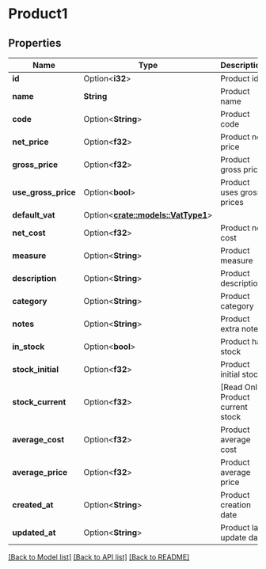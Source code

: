 # Product1

## Properties

Name | Type | Description | Notes
------------ | ------------- | ------------- | -------------
**id** | Option<**i32**> | Product id | [optional]
**name** | **String** | Product name | 
**code** | Option<**String**> | Product code | [optional]
**net_price** | Option<**f32**> | Product net price | [optional]
**gross_price** | Option<**f32**> | Product gross price | [optional]
**use_gross_price** | Option<**bool**> | Product uses gross prices | [optional]
**default_vat** | Option<[**crate::models::VatType1**](VatType_1.md)> |  | [optional]
**net_cost** | Option<**f32**> | Product net cost | [optional]
**measure** | Option<**String**> | Product measure | [optional]
**description** | Option<**String**> | Product description | [optional]
**category** | Option<**String**> | Product category | [optional]
**notes** | Option<**String**> | Product extra notes | [optional]
**in_stock** | Option<**bool**> | Product has stock | [optional]
**stock_initial** | Option<**f32**> | Product initial stock | [optional]
**stock_current** | Option<**f32**> | [Read Only] Product current stock | [optional][readonly]
**average_cost** | Option<**f32**> | Product average cost | [optional]
**average_price** | Option<**f32**> | Product average price | [optional]
**created_at** | Option<**String**> | Product creation date | [optional]
**updated_at** | Option<**String**> | Product last update date | [optional]

[[Back to Model list]](../README.md#documentation-for-models) [[Back to API list]](../README.md#documentation-for-api-endpoints) [[Back to README]](../README.md)


